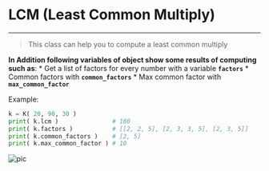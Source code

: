 # LCM (Least Common Multiply)
___
> This class can help you to compute a least common multiply

__In Addition following variables of object show some results of computing such as__:
    * Get a list of factors for every number with a variable __```factors```__
    * Common factors with __```common_factors```__
    * Max common factor with __```max_common_factor```__
   
   Example: 
   ```python
k = K( 20, 90, 30 )
print( k.lcm )               # 180
print( k.factors )           # [[2, 2, 5], [2, 3, 3, 5], [2, 3, 5]]
print( k.common_factors )    # [2, 5]
print( k.max_common_factor ) # 10
   ```
 

![pic](https://images2.imgbox.com/38/1f/LPG1p1By_o.png)
